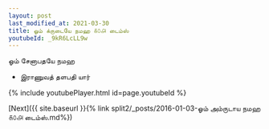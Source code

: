 ```yaml
---
layout: post
last_modified_at: 2021-03-30
title: ஓம் க்ருடையே நமஹ ௧௦௮ டைம்ஸ்
youtubeId: _9kR6LcLL9w
---
```

 
 
 ஓம் சேனாபதயே நமஹ  
 
 -  இராணுவத் தளபதி யார் 
 
  
 
  
 
 
 
 
 
 


{% include youtubePlayer.html id=page.youtubeId %}
 
[Next]({{ site.baseurl }}{% link  split2/_posts/2016-01-03-ஓம் அம்ருடாய நமஹ ௧௦௮ டைம்ஸ்.md%})
 
